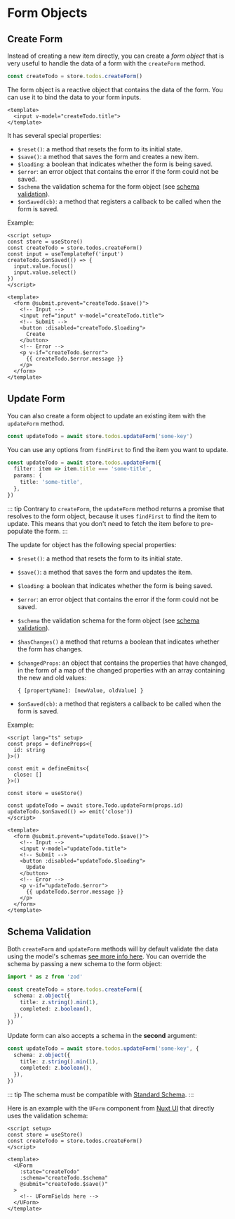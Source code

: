 # Form Objects

## Create Form

Instead of creating a new item directly, you can create a *form object* that is very useful to handle the data of a form with the `createForm` method.

```ts
const createTodo = store.todos.createForm()
```

The form object is a reactive object that contains the data of the form. You can use it to bind the data to your form inputs.

```vue
<template>
  <input v-model="createTodo.title">
</template>
```

It has several special properties:

- `$reset()`: a method that resets the form to its initial state.
- `$save()`: a method that saves the form and creates a new item.
- `$loading`: a boolean that indicates whether the form is being saved.
- `$error`: an error object that contains the error if the form could not be saved.
- `$schema` the validation schema for the form object (see [schema validation](#schema-validation)).
- `$onSaved(cb)`: a method that registers a callback to be called when the form is saved.

Example:

```vue
<script setup>
const store = useStore()
const createTodo = store.todos.createForm()
const input = useTemplateRef('input')
createTodo.$onSaved(() => {
  input.value.focus()
  input.value.select()
})
</script>

<template>
  <form @submit.prevent="createTodo.$save()">
    <!-- Input -->
    <input ref="input" v-model="createTodo.title">
    <!-- Submit -->
    <button :disabled="createTodo.$loading">
      Create
    </button>
    <!-- Error -->
    <p v-if="createTodo.$error">
      {{ createTodo.$error.message }}
    </p>
  </form>
</template>
```

## Update Form

You can also create a form object to update an existing item with the `updateForm` method.

```ts
const updateTodo = await store.todos.updateForm('some-key')
```

You can use any options from `findFirst` to find the item you want to update.

```ts
const updateTodo = await store.todos.updateForm({
  filter: item => item.title === 'some-title',
  params: {
    title: 'some-title',
  },
})
```

::: tip
Contrary to `createForm`, the `updateForm` method returns a promise that resolves to the form object, because it uses `findFirst` to find the item to update. This means that you don't need to fetch the item before to pre-populate the form.
:::

The update for object has the following special properties:

- `$reset()`: a method that resets the form to its initial state.

- `$save()`: a method that saves the form and updates the item.

- `$loading`: a boolean that indicates whether the form is being saved.

- `$error`: an error object that contains the error if the form could not be saved.

- `$schema` the validation schema for the form object (see [schema validation](#schema-validation)).

- `$hasChanges()` a method that returns a boolean that indicates whether the form has changes.

- `$changedProps`: an object that contains the properties that have changed, in the form of a map of the changed properties with an array containing the new and old values:

  `{ [propertyName]: [newValue, oldValue] }`

- `$onSaved(cb)`: a method that registers a callback to be called when the form is saved.

Example:

```vue
<script lang="ts" setup>
const props = defineProps<{
  id: string
}>()

const emit = defineEmits<{
  close: []
}>()

const store = useStore()

const updateTodo = await store.Todo.updateForm(props.id)
updateTodo.$onSaved(() => emit('close'))
</script>

<template>
  <form @submit.prevent="updateTodo.$save()">
    <!-- Input -->
    <input v-model="updateTodo.title">
    <!-- Submit -->
    <button :disabled="updateTodo.$loading">
      Update
    </button>
    <!-- Error -->
    <p v-if="updateTodo.$error">
      {{ updateTodo.$error.message }}
    </p>
  </form>
</template>
```

## Schema Validation

Both `createForm` and `updateForm` methods will by default validate the data using the model's schemas [see more info here](../model/model.md#schema-validation). You can override the schema by passing a new schema to the form object:

```ts
import * as z from 'zod'

const createTodo = store.todos.createForm({
  schema: z.object({
    title: z.string().min(1),
    completed: z.boolean(),
  }),
})
```

Update form can also accepts a schema in the **second** argument:

```ts
const updateTodo = await store.todos.updateForm('some-key', {
  schema: z.object({
    title: z.string().min(1),
    completed: z.boolean(),
  }),
})
```

::: tip
The schema must be compatible with [Standard Schema](https://standardschema.dev/).
:::

Here is an example with the `UForm` component from [Nuxt UI](https://ui.nuxt.com/) that directly uses the validation schema:

```vue
<script setup>
const store = useStore()
const createTodo = store.todos.createForm()
</script>

<template>
  <UForm
    :state="createTodo"
    :schema="createTodo.$schema"
    @submit="createTodo.$save()"
  >
    <!-- UFormFields here -->
  </UForm>
</template>
```

